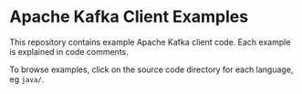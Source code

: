 # Apache Kafka Client Examples

This repository contains example Apache Kafka client code. Each example is explained in code comments.

To browse examples, click on the source code directory for each language, eg `java/`.
